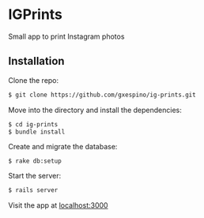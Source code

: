 # IGPrints

Small app to print Instagram photos

## Installation

Clone the repo:

```bash
$ git clone https://github.com/gxespino/ig-prints.git
```

Move into the directory and install the dependencies:

```bash
$ cd ig-prints
$ bundle install
```

Create and migrate the database:

```
$ rake db:setup
```

Start the server:

```bash
$ rails server
```

Visit the app at [localhost:3000](http://localhost:3000)

